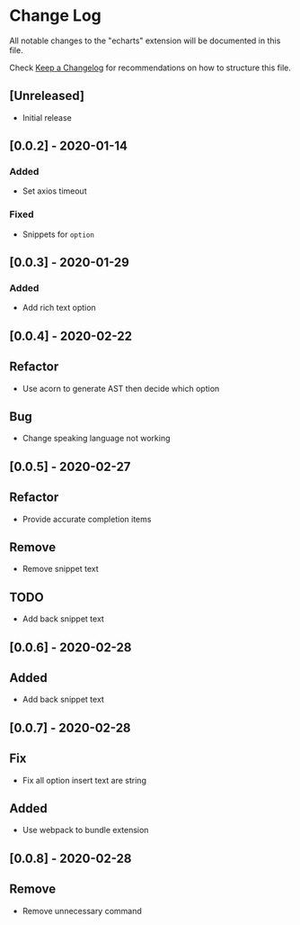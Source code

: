 # Change Log

All notable changes to the "echarts" extension will be documented in this file.

Check [Keep a Changelog](http://keepachangelog.com/) for recommendations on how to structure this file.

## [Unreleased]

- Initial release

## [0.0.2] - 2020-01-14
### Added
- Set axios timeout

### Fixed
- Snippets for `option`

## [0.0.3] - 2020-01-29
### Added
- Add rich text option

## [0.0.4] - 2020-02-22
## Refactor
- Use acorn to generate AST then decide which option

## Bug
- Change speaking language not working

## [0.0.5] - 2020-02-27
## Refactor
- Provide accurate completion items

## Remove
- Remove snippet text

## TODO
- Add back snippet text

## [0.0.6] - 2020-02-28
## Added
- Add back snippet text

## [0.0.7] - 2020-02-28
## Fix
- Fix all option insert text are string

## Added
- Use webpack to bundle extension

## [0.0.8] - 2020-02-28
## Remove
- Remove unnecessary command